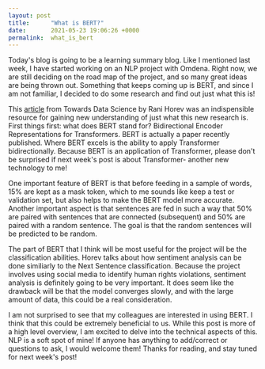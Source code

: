 ```yaml
---
layout: post
title:      "What is BERT?"
date:       2021-05-23 19:06:26 +0000
permalink:  what_is_bert
---
```



Today's blog is going to be a learning summary blog. Like I mentioned last week, I have started working on an NLP project with Omdena. Right now, we are still deciding on the road map of the project, and so many great ideas are being thrown out. Something that keeps coming up is BERT, and since I am not familiar, I decided to do some research and find out just what this is!  

This [article](https://towardsdatascience.com/bert-explained-state-of-the-art-language-model-for-nlp-f8b21a9b6270/) from Towards Data Science by Rani Horev was an indispensible resource for gaining new understanding of just what this new research is. First things first: what does BERT stand for? Bidirectional Encoder Representations for Transformers. BERT is actually a paper recently published. Where BERT excels is the ability to apply Transformer bidirectionally. Because BERT is an application of Transformer, please don't be surprised if next week's post is about Transformer- another new technology to me!  

One important feature of BERT is that before feeding in a sample of words, 15% are kept as a mask token, which to me sounds like keep a test or validation set, but also helps to make the BERT model more accurate. Another important aspect is that sentences are fed in such a way that 50% are paired with sentences that are connected (subsequent) and 50% are paired with a random sentence. The goal is that the random sentences will be predicted to be random.  

The part of BERT that I think will be most useful for the project will be the classification abilities. Horev talks about how sentiment analysis can be done similiarly to the Next Sentence classification. Because the project involves using social media to identify human rights violations, sentiment analysis is definitely going to be very important. It does seem like the drawback will be that the model converges slowly, and with the large amount of data, this could be a real consideration.  

I am not surprised to see that my colleagues are interested in using BERT. I think that this could be extremely beneficial to us. While this post is more of a high level overview, I am excited to delve into the technical aspects of this. NLP is a soft spot of mine! If anyone has anything to add/correct or questions to ask, I would welcome them! Thanks for reading, and stay tuned for next week's post! 
